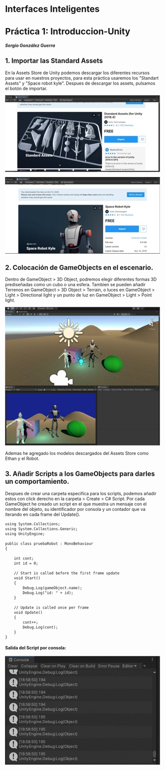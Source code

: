 # Interfaces Inteligentes
# Práctica 1: Introduccion-Unity

##### Sergio González Guerra

## 1. Importar las Standard Assets

En la Assets Store de Unity podemos descargar los diferentes recursos para usar en nuestros proyectos,
para esta práctica usaremos los "Standart Assets" y "Space robot kyle".
Despues de descargar los assets, pulsamos el botón de importar.

![store](./image/store.JPG)

![robot](./image/robot.JPG)

## 2. Colocación de GameObjects en el escenario.

Dentro de GameObject > 3D Object, podremos elegir diferentes formas 3D prediseñadas como un cubo o una esfera.
Tambien se pueden añadir Terrenos en GameObject > 3D Object > Terrain, o luces en GameObject > Light > Directional light
 y un punto de luz en GameObject > Light > Point light.

![gameobjects](./image/gameobjects.JPG)

Ademas he agregado los modelos descargados del Assets Store como Ethan y el Robot.

## 3. Añadir Scripts a los GameObjects para darles un comportamiento.

Despues de crear una carpeta especifica para los scripts, podemos añadir estos
con click derecho en la carpeta > Create > C# Script.
Por cada GameObject he creado un script en el que muestra un mensaje con el nombre
del objeto, su identificador por consola y un contador que va iterando en cada frame del Update().

```
using System.Collections;
using System.Collections.Generic;
using UnityEngine;

public class pruebaRobot : MonoBehaviour
{

    int cont;
    int id = 0;

    // Start is called before the first frame update
    void Start()
    {
        Debug.Log(gameObject.name);
        Debug.Log("id: " + id);
    }

    // Update is called once per frame
    void Update()
    {
        cont++;
        Debug.Log(cont);
    }
}
```

#### Salida del Script por consola:

![robot](./image/consola.gif)
